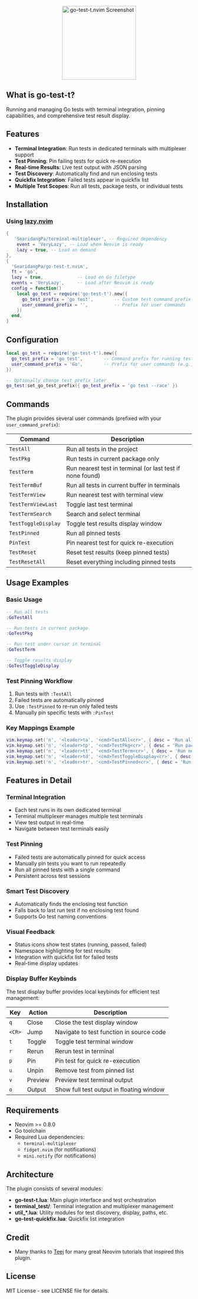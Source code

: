 <p align="center">
<img src="https://github.com/user-attachments/assets/819eb2ae-7ccd-4d64-a74c-0b6a84cdcbcb" width="200" alt="go-test-t.nvim Screenshot">
</p>

## What is go-test-t?

Running and managing Go tests with terminal integration, pinning capabilities, and comprehensive test result display.

## Features

- **Terminal Integration**: Run tests in dedicated terminals with multiplexer support
- **Test Pinning**: Pin failing tests for quick re-execution
- **Real-time Results**: Live test output with JSON parsing
- **Test Discovery**: Automatically find and run enclosing tests
- **Quickfix Integration**: Failed tests appear in quickfix list
- **Multiple Test Scopes**: Run all tests, package tests, or individual tests

## Installation

### Using [lazy.nvim](https://github.com/folke/lazy.nvim)

```lua
{
   'SearidangPa/terminal-multiplexer', -- Required dependency
    event = 'VeryLazy', -- Load when Neovim is ready
    lazy = true, -- Load on demand
},
{
  'SearidangPa/go-test-t.nvim',
  ft = 'go',
  lazy = true,             -- Load on Go filetype
  events = 'VeryLazy',     -- Load after Neovim is ready
  config = function()
    local go_test = require('go-test-t').new({
      go_test_prefix = 'go test',        -- Custom test command prefix
      user_command_prefix = '',          -- Prefix for user commands
    })
  end,
}
```


## Configuration

```lua
local go_test = require('go-test-t').new({
  go_test_prefix = 'go test',        -- Command prefix for running tests
  user_command_prefix = 'Go',        -- Prefix for user commands (e.g., 'GoTestAll')
})

-- Optionally change test prefix later
go_test:set_go_test_prefix({ go_test_prefix = 'go test --race' })
```

## Commands

The plugin provides several user commands (prefixed with your `user_command_prefix`):

| Command | Description |
|---------|-------------|
| `TestAll` | Run all tests in the project |
| `TestPkg` | Run tests in current package only |
| `TestTerm` | Run nearest test in terminal (or last test if none found) |
| `TestTermBuf` | Run all tests in current buffer in terminals |
| `TestTermView` | Run nearest test with terminal view |
| `TestTermViewLast` | Toggle last test terminal |
| `TestTermSearch` | Search and select terminal |
| `TestToggleDisplay` | Toggle test results display window |
| `TestPinned` | Run all pinned tests |
| `PinTest` | Pin nearest test for quick re-execution |
| `TestReset` | Reset test results (keep pinned tests) |
| `TestResetAll` | Reset everything including pinned tests |

## Usage Examples

### Basic Usage

```lua
-- Run all tests
:GoTestAll

-- Run tests in current package
:GoTestPkg

-- Run test under cursor in terminal
:GoTestTerm

-- Toggle results display
:GoTestToggleDisplay
```

### Test Pinning Workflow

1. Run tests with `:TestAll`
2. Failed tests are automatically pinned
3. Use `:TestPinned` to re-run only failed tests
4. Manually pin specific tests with `:PinTest`

### Key Mappings Example

```lua
vim.keymap.set('n', '<leader>ta', '<cmd>TestAll<cr>', { desc = 'Run all tests' })
vim.keymap.set('n', '<leader>tp', '<cmd>TestPkg<cr>', { desc = 'Run package tests' })
vim.keymap.set('n', '<leader>tt', '<cmd>TestTerm<cr>', { desc = 'Run nearest test' })
vim.keymap.set('n', '<leader>td', '<cmd>TestToggleDisplay<cr>', { desc = 'Toggle test display' })
vim.keymap.set('n', '<leader>tr', '<cmd>TestPinned<cr>', { desc = 'Run pinned tests' })
```

## Features in Detail

### Terminal Integration
- Each test runs in its own dedicated terminal
- Terminal multiplexer manages multiple test terminals
- View test output in real-time
- Navigate between test terminals easily

### Test Pinning
- Failed tests are automatically pinned for quick access
- Manually pin tests you want to run repeatedly
- Run all pinned tests with a single command
- Persistent across test sessions

### Smart Test Discovery
- Automatically finds the enclosing test function
- Falls back to last run test if no enclosing test found
- Supports Go test naming conventions

### Visual Feedback
- Status icons show test states (running, passed, failed)
- Namespace highlighting for test results
- Integration with quickfix list for failed tests
- Real-time display updates

### Display Buffer Keybinds
The test display buffer provides local keybinds for efficient test management:

| Key | Action | Description |
|-----|--------|-------------|
| `q` | Close | Close the test display window |
| `<CR>` | Jump | Navigate to test function in source code |
| `t` | Toggle | Toggle test terminal window |
| `r` | Rerun | Rerun test in terminal |
| `p` | Pin | Pin test for quick re-execution |
| `u` | Unpin | Remove test from pinned list |
| `v` | Preview | Preview test terminal output |
| `o` | Output | Show full test output in floating window |

## Requirements

- Neovim >= 0.8.0
- Go toolchain
- Required Lua dependencies:
  - `terminal-multiplexer`
  - `fidget.nvim` (for notifications)
  - `mini.notify` (for notifications)

## Architecture

The plugin consists of several modules:

- **go-test-t.lua**: Main plugin interface and test orchestration
- **terminal_test/**: Terminal integration and multiplexer management  
- **util_*.lua**: Utility modules for test discovery, display, paths, etc.
- **go-test-quickfix.lua**: Quickfix list integration


## Credit

* Many thanks to [Teej](https://www.youtube.com/@teej_dv) for many great Neovim tutorials that inspired this plugin.

## License

MIT License - see LICENSE file for details.
